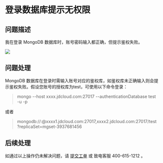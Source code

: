 # 登录数据库提示无权限

## 问题描述

我在登录 MongoDB 数据库时，账号密码输入都正确，但提示鉴权失败。

![](../../../../image/mongodb/mongo-030.png)

## 问题处理

MongoDB 数据库在登录时需输入账号对应的鉴权库，如鉴权库未正确输入则会提示鉴权失败。假设您账号的授权库为test，可使用以下命令登录：

> mongo --host xxxx.jdcloud.com:27017 --authenticationDatabase test -u <username> -p <password>

或者

> mongodb://<username>:<password>@xxxx1.jdcloud.com:27017,xxxx2.jdcloud.com:27017/test?replicaSet=mgset-3937681456 

## 后续处理
  如通过以上操作仍未解决问题，请 [提交工单](https://ticket.jdcloud.com/myorder/form?cateId=166&questionId=238) 或 致电客服 400-615-1212 。

